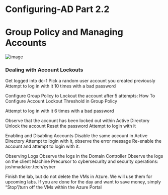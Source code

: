 # Configuring-AD Part 2.2

<h1>Group Policy and Managing Accounts</h1>

![image](https://github.com/user-attachments/assets/3b32e7e9-8b18-4233-8a94-dde8afc44543)

<h3>Dealing with Account Lockouts</h3>
Get logged into dc-1
Pick a random user account you created previously
Attempt to log in with it 10 times with a bad password

Configure Group Policy to Lockout the account after 5 attempts:
How To Configure Account Lockout Threshold in Group Policy

Attempt to log in with it 6 times with a bad password

Observe that the account has been locked out within Active Directory
Unlock the account
Reset the password
Attempt to login with it

Enabling and Disabling Accounts
Disable the same account in Active Directory
Attempt to login with it, observe the error message
Re-enable the account and attempt to login with it.

Observing Logs
Observe the logs in the Domain Controller
Observe the logs on the client Machine
Precursor to cybersecurity and security operations: joshmadakor.tech/cyber

Finish the lab, but do not delete the VMs in Azure. We will use them for upcoming labs.
If you are done for the day and want to save money, simply “Stop”/turn off the VMs within the Azure Portal

